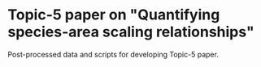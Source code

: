 # Topic-5 paper on "Quantifying species-area scaling relationships"

Post-processed data and scripts for developing Topic-5 paper.
